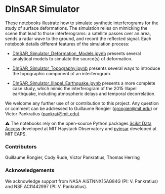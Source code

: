 # DInSAR Simulator

These notebooks illustrate how to simulate synthetic interferograms for the study of surface deformations. The simulation relies on mimicking the scene that lead to those interferograms: a satellite passes over an area, sends a radar wave to the ground, and record the reflected signal. Each notebook details different features of the simulation process:

- [DInSAR_Simulator_Deformation_Models.ipynb](https://github.com/MITHaystack/science-casestudies/blob/master/geo/insar/simulator/DInSAR_Simulator_Deformation_Models.ipynb) presents several analytical models to simulate the source(s) of deformation.

- [DInSAR_Simulator_Topography.ipynb](https://github.com/MITHaystack/science-casestudies/blob/master/geo/insar/simulator/DInSAR_Simulator_Topography.ipynb) presents several ways to introduce the topographic component of an interferogram.

- [DInSAR_Simulator_Illapel_Earthquake.ipynb](https://github.com/MITHaystack/science-casestudies/blob/master/geo/insar/simulator/DInSAR_Simulator_Illapel_Earthquake.ipynb) presents a more complete case study, which mimic the interferogram of the 2015 Illapel earthquake, including atmospheric delays and temporal decorrelation.

We welcome any further use of or contribution to this project. Any question or comment can be addressed to Guillaume Rongier ([grongier@mit.edu](mailto:grongier@mit.edu)) or Victor Pankratius ([pankrat@mit.edu](mailto:pankrat@mit.edu)).

&#9888; The notebooks rely on the open-source Python packages [Scikit Data Access](https://github.com/MITHaystack/scikit-dataaccess) developed at MIT Haystack Observatory and [pyinsar](https://github.com/MITeaps/pyinsar) developed at MIT EAPS.

### Contributors

Guillaume Rongier, Cody Rude, Victor Pankratius, Thomas Herring

### Acknowledgements

We acknowledge support from NASA AISTNNX15AG84G (PI: V. Pankratius) and NSF ACI1442997 (PI: V. Pankratius).
